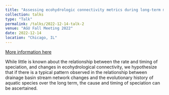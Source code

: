 ```yaml
---
title: "Assessing ecohydrologic connectivity metrics during long-term morphological changes in river basins: a case study"
collection: talks
type: "Talk"
permalink: /talks/2022-12-14-talk-2
venue: "AGU Fall Meeting 2022"
date: 2022-12-14
location: "Chicago, IL"
---
```


[More information here]([https://agu.confex.com/agu/fm22/meetingapp.cgi/Paper/1116874])

While little is known about the relationship between the rate and timing of speciation, and changes in ecohydrological connectivity, we hypothesize that if there is a typical pattern observed in the relationship between drainage basin stream network changes and the evolutionary history of aquatic species over the long term, the cause and timing of speciation can be ascertained.

